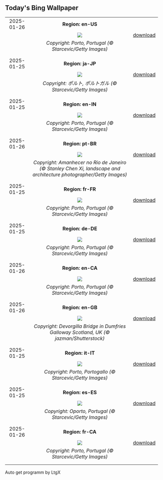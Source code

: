 ## Today's Bing Wallpaper
|      |      |      |
| :----: | :----: | :----: |
|2025-01-26|**Region: en-US**||
||![](https://www.bing.com/th?id=OHR.PortoSunset_EN-US7987153816_UHD.jpg&pid=hp&w=1152&h=648&rs=1&c=4)| [download](https://www.bing.com/th?id=OHR.PortoSunset_EN-US7987153816_UHD.jpg)|
||*Copyright: Porto, Portugal (© Starcevic/Getty Images)*
||
|||
|2025-01-25|**Region: ja-JP**||
||![](https://www.bing.com/th?id=OHR.PortoSunset_JA-JP4070269520_UHD.jpg&pid=hp&w=1152&h=648&rs=1&c=4)| [download](https://www.bing.com/th?id=OHR.PortoSunset_JA-JP4070269520_UHD.jpg)|
||*Copyright: ポルト, ポルトガル (© Starcevic/Getty Images)*
||
|||
|2025-01-25|**Region: en-IN**||
||![](https://www.bing.com/th?id=OHR.PortoSunset_EN-IN1245971448_UHD.jpg&pid=hp&w=1152&h=648&rs=1&c=4)| [download](https://www.bing.com/th?id=OHR.PortoSunset_EN-IN1245971448_UHD.jpg)|
||*Copyright: Porto, Portugal (© Starcevic/Getty Images)*
||
|||
|2025-01-26|**Region: pt-BR**||
||![](https://www.bing.com/th?id=OHR.DiaBossaNova_PT-BR0445068072_UHD.jpg&pid=hp&w=1152&h=648&rs=1&c=4)| [download](https://www.bing.com/th?id=OHR.DiaBossaNova_PT-BR0445068072_UHD.jpg)|
||*Copyright: Amanhecer no Rio de Janeiro (© Stanley Chen Xi, landscape and architecture photographer/Getty Images)*
||
|||
|2025-01-25|**Region: fr-FR**||
||![](https://www.bing.com/th?id=OHR.PortoSunset_FR-FR7243507947_UHD.jpg&pid=hp&w=1152&h=648&rs=1&c=4)| [download](https://www.bing.com/th?id=OHR.PortoSunset_FR-FR7243507947_UHD.jpg)|
||*Copyright: Porto, Portugal (© Starcevic/Getty Images)*
||
|||
|2025-01-25|**Region: de-DE**||
||![](https://www.bing.com/th?id=OHR.PortoSunset_DE-DE2650196473_UHD.jpg&pid=hp&w=1152&h=648&rs=1&c=4)| [download](https://www.bing.com/th?id=OHR.PortoSunset_DE-DE2650196473_UHD.jpg)|
||*Copyright: Porto, Portugal (© Starcevic/Getty Images)*
||
|||
|2025-01-26|**Region: en-CA**||
||![](https://www.bing.com/th?id=OHR.PortoSunset_EN-CA0543189674_UHD.jpg&pid=hp&w=1152&h=648&rs=1&c=4)| [download](https://www.bing.com/th?id=OHR.PortoSunset_EN-CA0543189674_UHD.jpg)|
||*Copyright: Porto, Portugal (© Starcevic/Getty Images)*
||
|||
|2025-01-26|**Region: en-GB**||
||![](https://www.bing.com/th?id=OHR.BurnsNight2025_EN-GB6468698638_UHD.jpg&pid=hp&w=1152&h=648&rs=1&c=4)| [download](https://www.bing.com/th?id=OHR.BurnsNight2025_EN-GB6468698638_UHD.jpg)|
||*Copyright: Devorgilla Bridge in Dumfries Galloway Scotland, UK (© jazman/Shutterstock)*
||
|||
|2025-01-25|**Region: it-IT**||
||![](https://www.bing.com/th?id=OHR.PortoSunset_IT-IT1632622830_UHD.jpg&pid=hp&w=1152&h=648&rs=1&c=4)| [download](https://www.bing.com/th?id=OHR.PortoSunset_IT-IT1632622830_UHD.jpg)|
||*Copyright: Porto, Portogallo (© Starcevic/Getty Images)*
||
|||
|2025-01-25|**Region: es-ES**||
||![](https://www.bing.com/th?id=OHR.PortoSunset_ES-ES3099666552_UHD.jpg&pid=hp&w=1152&h=648&rs=1&c=4)| [download](https://www.bing.com/th?id=OHR.PortoSunset_ES-ES3099666552_UHD.jpg)|
||*Copyright: Oporto, Portugal (© Starcevic/Getty Images)*
||
|||
|2025-01-26|**Region: fr-CA**||
||![](https://www.bing.com/th?id=OHR.PortoSunset_FR-CA8246410939_UHD.jpg&pid=hp&w=1152&h=648&rs=1&c=4)| [download](https://www.bing.com/th?id=OHR.PortoSunset_FR-CA8246410939_UHD.jpg)|
||*Copyright: Porto, Portugal (© Starcevic/Getty Images)*
||
|||

Auto get programm by LtgX
